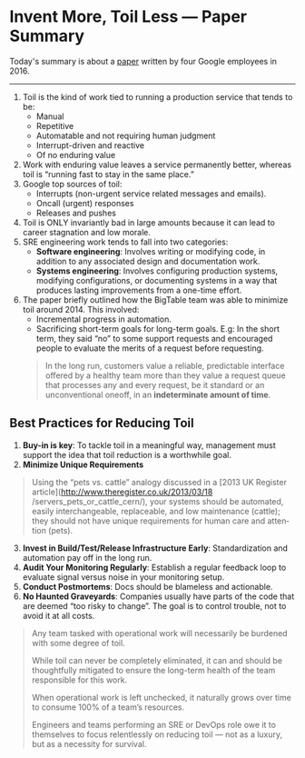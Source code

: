 # Invent More, Toil Less — Paper Summary


Today's summary is about a  [paper](https://www.usenix.org/system/files/login/articles/login_fall16_08_beyer.pdf)  written by four Google employees in 2016.

-----

1. Toil is the kind of work tied to running a production service that tends to be:
    * Manual
    * Repetitive
    * Automatable and not requiring human judgment
    * Interrupt-­driven and reactive
    * Of no enduring value
2. Work with enduring value leaves a service permanently better, whereas toil is “running fast to stay in the same place.” 
3. Google top sources of toil:
    * Interrupts (non­-urgent service­ related messages and emails).
    * On­call (urgent) responses
    * Releases and pushes
4. Toil is ONLY invariantly bad in large amounts because it can lead to career stagnation and low morale.
5. SRE engineering work tends to fall into two categories:
    * **Software engineering**: Involves writing or modifying code, in addition to any associated design and documentation work.
    * **Systems engineering**: Involves configuring production systems, modifying configurations, or documenting systems in a way that produces lasting improvements from a one-­time effort.
6. The paper briefly outlined how the BigTable team was able to minimize toil around 2014. This involved:
    * Incremental progress in automation.
    * Sacrificing short-term goals for long-term goals. E.g: In the short term, they said “no” to some support requests and encouraged people to evaluate the merits of a request before requesting.
    > In the long run, customers value a reliable, predictable interface offered by a healthy team more than they value a request queue that processes any and every request, be it standard or an unconventional one­off, in an **inde­terminate amount of time**.

## Best Practices for Reducing Toil
1. **Buy-in is key**: To tackle toil in a meaningful way, management must support the idea that toil reduction is a worthwhile goal.
2. **Minimize Unique Requirements**
> Using the “pets vs. cattle” analogy discussed in a [2013 UK Register article](http://www.theregister.co.uk/2013/03/18 /servers_pets_or_cattle_cern/), your systems should be automated, easily interchangeable, replaceable, and low­ maintenance (cattle); they should not have unique requirements for human care and atten­tion (pets).  
3. **Invest in Build/Test/Release Infrastructure Early**: Standardization and automation pay off in the long run.
4. **Audit Your Monitoring Regularly**: Establish a regular feedback loop to evaluate signal versus noise in your monitoring setup. 
5. **Conduct Postmortems**: Docs should be blameless and actionable.
6. **No Haunted Graveyards**: Companies usually have parts of the code that are deemed “too risky to change”. The goal is to control trouble, not to avoid it at all costs.

> Any team tasked with operational work will necessarily be burdened with some degree of toil.  
>   
> While toil can never be com­pletely eliminated, it can and should be thoughtfully mitigated to ensure the long­-term health of the team responsible for this work.  
>   
> When operational work is left unchecked, it naturally grows over time to consume 100% of a team’s resources.  
>   
> Engi­neers and teams performing an SRE or DevOps role owe it to themselves to focus relentlessly on reducing toil — not as a luxury, but as a necessity for survival.